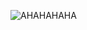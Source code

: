 ![AHAHAHAHA](https://pbs.twimg.com/ext_tw_video_thumb/1808404299279409152/pu/img/gSxEB8L1AmvGlfo1.jpg)
